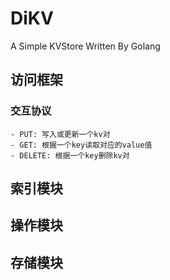 # DiKV
A Simple KVStore Written By Golang  

## 访问框架
### 交互协议
    - PUT: 写入或更新一个kv对
    - GET: 根据一个key读取对应的value值
    - DELETE: 根据一个key删除kv对
## 索引模块
## 操作模块
## 存储模块